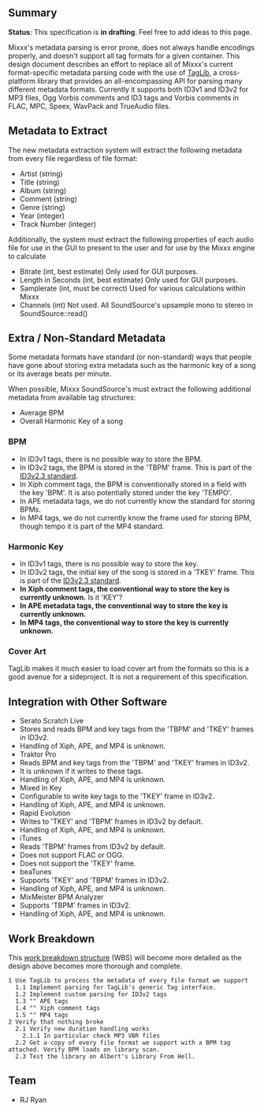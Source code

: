## Summary

**Status**: This specification is **in drafting**. Feel free to add
ideas to this page.

Mixxx's metadata parsing is error prone, does not always handle
encodings properly, and doesn't support all tag formats for a given
container. This design document describes an effort to replace all of
Mixxx's current format-specific metadata parsing code with the use of
[TagLib](http://developer.kde.org/~wheeler/taglib.html), a
cross-platform library that provides an all-encompassing API for parsing
many different metadata formats. Currently it supports both ID3v1 and
ID3v2 for MP3 files, Ogg Vorbis comments and ID3 tags and Vorbis
comments in FLAC, MPC, Speex, WavPack and TrueAudio files.

## Metadata to Extract

The new metadata extraction system will extract the following metadata
from every file regardless of file format:

  - Artist (string) 
  - Title (string) 
  - Album (string)
  - Comment (string)
  - Genre (string)
  - Year (integer)
  - Track Number (integer)

Additionally, the system must extract the following properties of each
audio file for use in the GUI to present to the user and for use by the
Mixxx engine to calculate

  - Bitrate (int, best estimate) Only used for GUI purposes.
  - Length in Seconds (int, best estimate) Only used for GUI purposes.
  - Samplerate (int, must be correct) Used for various calculations
    within Mixxx
  - Channels (int) Not used. All SoundSource's upsample mono to stereo
    in SoundSource::read()

## Extra / Non-Standard Metadata

Some metadata formats have standard (or non-standard) ways that people
have gone about storing extra metadata such as the harmonic key of a
song or its average beats per minute.

When possible, Mixxx SoundSource's must extract the following additional
metadata from available tag structures:

  - Average BPM
  - Overall Harmonic Key of a song

### BPM

  - In ID3v1 tags, there is no possible way to store the BPM.
  - In ID3v2 tags, the BPM is stored in the 'TBPM' frame. This is part
    of the [ID3v2.3
    standard](http://www.id3.org/id3v2.3.0#head-42b02d20fb8bf48e38ec5415e34909945dd849dc).
  - In Xiph comment tags, the BPM is conventionally stored in a field
    with the key 'BPM'. It is also potentially stored under the key
    'TEMPO'. 
  - In APE metadata tags, we do not currently know the standard for
    storing BPMs.
  - In MP4 tags, we do not currently know the frame used for storing
    BPM, though tempo it is part of the MP4 standard.

### Harmonic Key

  - In ID3v1 tags, there is no possible way to store the key.
  - In ID3v2 tags, the initial key of the song is stored in a 'TKEY'
    frame. This is part of the [ID3v2.3
    standard](http://www.id3.org/id3v2.3.0#head-42b02d20fb8bf48e38ec5415e34909945dd849dc).
  - **In Xiph comment tags, the conventional way to store the key is
    currently unknown.** Is it 'KEY'?
  - **In APE metadata tags, the conventional way to store the key is
    currently unknown.**
  - **In MP4 tags, the conventional way to store the key is currently
    unknown.**

### Cover Art

TagLib makes it much easier to load cover art from the formats so this
is a good avenue for a sideproject. It is not a requirement of this
specification.

## Integration with Other Software

  - Serato Scratch Live 
  - Stores and reads BPM and key tags from the 'TBPM' and 'TKEY' frames
    in ID3v2. 
  - Handling of Xiph, APE, and MP4 is unknown.
  - Traktor Pro
  - Reads BPM and key tags from the 'TBPM' and 'TKEY' frames in ID3v2. 
  - It is unknown if it writes to these tags. 
  - Handling of Xiph, APE, and MP4 is unknown.
  - Mixed In Key 
  - Configurable to write key tags to the 'TKEY' frame in ID3v2. 
  - Handling of Xiph, APE, and MP4 is unknown.
  - Rapid Evolution 
  - Writes to 'TKEY' and 'TBPM' frames in ID3v2 by default. 
  - Handling of Xiph, APE, and MP4 is unknown.
  - iTunes
  - Reads 'TBPM' frames from ID3v2 by default. 
  - Does not support FLAC or OGG. 
  - Does not support the 'TKEY' frame.
  - beaTunes 
  - Supports 'TKEY' and 'TBPM' frames in ID3v2. 
  - Handling of Xiph, APE, and MP4 is unknown.
  - MixMeister BPM Analyzer
  - Supports 'TBPM' frames in ID3v2. 
  - Handling of Xiph, APE, and MP4 is unknown.

## Work Breakdown

This [work breakdown
structure](http://en.wikipedia.org/wiki/Work_breakdown_structure) (WBS)
will become more detailed as the design above becomes more thorough and
complete.

    1 Use TagLib to process the metadata of every file format we support
      1.1 Implement parsing for TagLib's generic Tag interface.
      1.2 Implement custom parsing for ID3v2 tags
      1.3 "" APE tags
      1.4 "" Xiph comment tags
      1.5 "" MP4 tags
    2 Verify that nothing broke
      2.1 Verify new duration handling works
        2.1.1 In particular check MP3 VBR files
      2.2 Get a copy of every file format we support with a BPM tag attached. Verify BPM loads on library scan.
      2.3 Test the library on Albert's Library From Hell.

## Team

  - RJ Ryan
